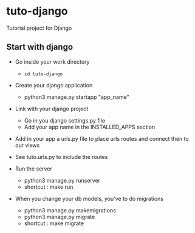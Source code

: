 # tuto-django
Tutorial project for Django

## Start with django

- Go inside your work directory 
    - `cd tuto-django`

- Create your django application
    - python3 manage.py startapp "app_name"

- Link with your django project
    - Go in you django settings.py file 
    - Add your app name in the INSTALLED_APPS section

- Add in your app a urls.py file to place urls routes and connect then to our views

- See tuto.urls.py to include the routes

- Run the server
    - python3 manage.py runserver 
    - shortcut : make run

- When you change your db models, you've to do migrations 
	- python3 manage.py makemigrations 
    - python3 manage.py migrate
    - shortcut : make migrate